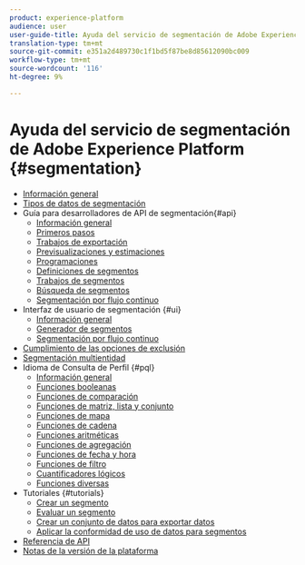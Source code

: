 ```yaml
---
product: experience-platform
audience: user
user-guide-title: Ayuda del servicio de segmentación de Adobe Experience Platform
translation-type: tm+mt
source-git-commit: e351a2d489730c1f1bd5f87be8d85612090bc009
workflow-type: tm+mt
source-wordcount: '116'
ht-degree: 9%

---
```



# Ayuda del servicio de segmentación de Adobe Experience Platform {#segmentation}

- [Información general](home.md)
- [Tipos de datos de segmentación](data-types.md)
- Guía para desarrolladores de API de segmentación{#api}
   - [Información general](api/overview.md)
   - [Primeros pasos](api/getting-started.md)
   - [Trabajos de exportación](api/export-jobs.md)
   - [Previsualizaciones y estimaciones](api/previews-and-estimates.md)
   - [Programaciones](api/schedules.md)
   - [Definiciones de segmentos](api/segment-definitions.md)
   - [Trabajos de segmentos](api/segment-jobs.md)
   - [Búsqueda de segmentos](api/segment-search.md)
   - [Segmentación por flujo continuo](api/streaming-segmentation.md)
- Interfaz de usuario de segmentación {#ui}
   - [Información general](ui/overview.md)
   - [Generador de segmentos](ui/segment-builder.md)
   - [Segmentación por flujo continuo](ui/streaming-segmentation.md)
- [Cumplimiento de las opciones de exclusión](honoring-opt-outs.md)
- [Segmentación multientidad](multi-entity-segmentation.md)
- Idioma de Consulta de Perfil {#pql}
   - [Información general](pql/overview.md)
   - [Funciones booleanas](pql/boolean-functions.md)
   - [Funciones de comparación](pql/comparison-functions.md)
   - [Funciones de matriz, lista y conjunto](pql/array-functions.md)
   - [Funciones de mapa](pql/map-functions.md)
   - [Funciones de cadena](pql/string-functions.md)
   - [Funciones aritméticas](pql/arithmetic-functions.md)
   - [Funciones de agregación](pql/aggregation-functions.md)
   - [Funciones de fecha y hora](pql/datetime-functions.md)
   - [Funciones de filtro](pql/filter-functions.md)
   - [Cuantificadores lógicos](pql/logical-quantifiers.md)
   - [Funciones diversas](pql/misc-functions.md)
- Tutoriales {#tutorials}
   - [Crear un segmento](tutorials/create-a-segment.md)
   - [Evaluar un segmento](tutorials/evaluate-a-segment.md)
   - [Crear un conjunto de datos para exportar datos](tutorials/create-dataset-export-segment.md)
   - [Aplicar la conformidad de uso de datos para segmentos](tutorials/governance.md)
- [Referencia de API](https://www.adobe.io/apis/experienceplatform/home/api-reference.html#!acpdr/swagger-specs/segmentation.yaml)
- [Notas de la versión de la plataforma](https://www.adobe.com/go/platform-release-notes-en)